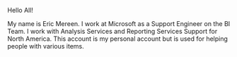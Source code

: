 Hello All!

My name is Eric Mereen.
I work at Microsoft as a Support Engineer on the BI Team.
I work with Analysis Services and Reporting Services Support for North America.
This account is my personal account but is used for helping people with various items.
